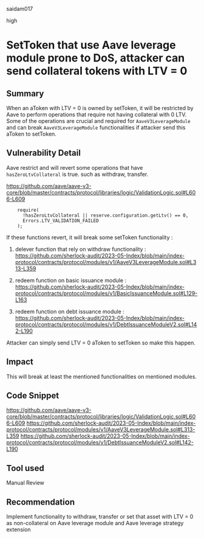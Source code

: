 saidam017

high

# SetToken that use Aave leverage module prone to DoS, attacker can send collateral tokens with LTV = 0

## Summary

When an aToken with LTV = 0 is owned by setToken, it will be restricted by Aave to perform operations that require not having collateral with 0 LTV. Some of the operations are crucial and required for `AaveV3LeverageModule` and can break `AaveV3LeverageModule` functionalities if attacker send this aToken to setToken. 

## Vulnerability Detail

Aave restrict and will revert some operations that have `hasZeroLtvCollateral` is true. such as withdraw, transfer. 

https://github.com/aave/aave-v3-core/blob/master/contracts/protocol/libraries/logic/ValidationLogic.sol#L606-L609

```solidity
    require(
      !hasZeroLtvCollateral || reserve.configuration.getLtv() == 0,
      Errors.LTV_VALIDATION_FAILED
    );
```

If these functions revert, it will break some setToken functionality : 

1. delever function that rely on withdraw functionality : 
https://github.com/sherlock-audit/2023-05-Index/blob/main/index-protocol/contracts/protocol/modules/v1/AaveV3LeverageModule.sol#L313-L359

2. redeem function on basic issuance module : 
https://github.com/sherlock-audit/2023-05-Index/blob/main/index-protocol/contracts/protocol/modules/v1/BasicIssuanceModule.sol#L129-L163

3. redeem function on debt issuance module : 
https://github.com/sherlock-audit/2023-05-Index/blob/main/index-protocol/contracts/protocol/modules/v1/DebtIssuanceModuleV2.sol#L142-L190

Attacker can simply send LTV = 0 aToken to setToken so make this happen.

## Impact

This will break at least the mentioned functionalities on mentioned modules. 

## Code Snippet

https://github.com/aave/aave-v3-core/blob/master/contracts/protocol/libraries/logic/ValidationLogic.sol#L606-L609
https://github.com/sherlock-audit/2023-05-Index/blob/main/index-protocol/contracts/protocol/modules/v1/AaveV3LeverageModule.sol#L313-L359
https://github.com/sherlock-audit/2023-05-Index/blob/main/index-protocol/contracts/protocol/modules/v1/DebtIssuanceModuleV2.sol#L142-L190

## Tool used

Manual Review

## Recommendation

Implement functionality to withdraw, transfer or set that asset with LTV = 0 as non-collateral on Aave leverage module and Aave leverage strategy extension
